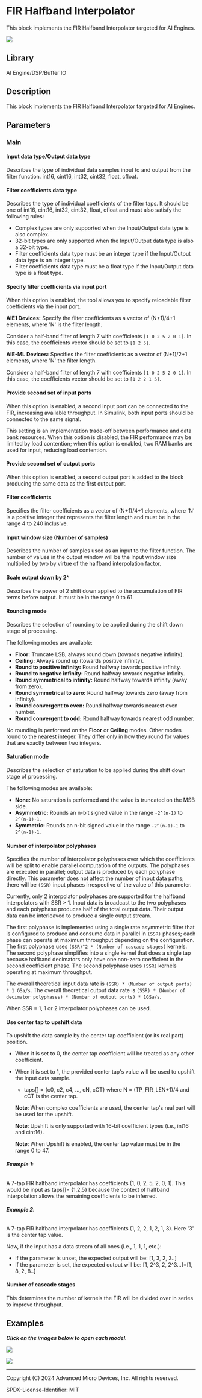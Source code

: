 # FIR Halfband Interpolator
This block implements the FIR Halfband Interpolator targeted for AI Engines.
  
![](./Images/block.png)  

## Library

AI Engine/DSP/Buffer IO

## Description

This block implements the FIR Halfband Interpolator targeted for AI
Engines.

## Parameters

### Main  
#### Input data type/Output data type  
Describes the type of individual data samples input to and output from
the filter function. int16, cint16, int32, cint32, float, cfloat.

#### Filter coefficients data type  
Describes the type of individual coefficients of the filter taps. It
should be one of int16, cint16, int32, cint32, float, cfloat and must
also satisfy the following rules:

  - Complex types are only supported when the Input/Output data type is
  also complex.
  - 32-bit types are only supported when the Input/Output data type is
  also a 32-bit type.
  - Filter coefficients data type must be an integer type if the
  Input/Output data type is an integer type.
  - Filter coefficients data type must be a float type if the Input/Output
  data type is a float type.

#### Specify filter coefficients via input port  
When this option is enabled, the tool allows you to specify reloadable
filter coefficients via the input port.

**AIE1 Devices:** Specify the filter coefficients as a vector of (N+1)/4+1 elements,
where 'N' is the filter length.

Consider a half-band filter of length 7 with coefficients `[1 0 2 5 2 0 1]`. In this case, the coefficients vector should be set to `[1 2 5]`. 

**AIE-ML Devices:** Specifies the filter coefficients as a vector of (N+1)/2+1 elements,
where 'N' the filter length.

Consider a half-band filter of length 7 with coefficients `[1 0 2 5 2 0 1]`. In this case, the coefficients vector should be set to `[1 2 2 1 5]`.

#### Provide second set of input ports
When this option is enabled, a second input port can be connected to the FIR, increasing available throughput. In Simulink, both input ports should be connected to the same signal.

This setting is an implementation trade-off between performance and data bank resources. When this option is disabled, the FIR performance may be limited by load contention; when this option is enabled, two RAM banks are used for input, reducing load contention.

#### Provide second set of output ports
When this option is enabled, a second output port is added to the block producing the same data as the first output port.

#### Filter coefficients  
Specifies the filter coefficients as a vector of (N+1)/4+1 elements,
where 'N' is a positive integer that represents the filter length and
must be in the range 4 to 240 inclusive.

#### Input window size (Number of samples)  
Describes the number of samples used as an input to the filter function.
The number of values in the output window will be the Input window size
multiplied by two by virtue of the halfband interpolation factor.

#### Scale output down by 2^  
Describes the power of 2 shift down applied to the accumulation of FIR
terms before output. It must be in the range 0 to 61.

#### Rounding mode

Describes the selection of rounding to be applied during the shift down stage of processing.

The following modes are available:
* **Floor:** Truncate LSB, always round down (towards negative infinity).
* **Ceiling:** Always round up (towards positive infinity).
* **Round to positive infinity:** Round halfway towards positive infinity.
* **Round to negative infinity:** Round halfway towards negative infinity.
* **Round symmetrical to infinity:** Round halfway towards infinity (away from zero).
* **Round symmetrical to zero:** Round halfway towards zero (away from infinity).
* **Round convergent to even:** Round halfway towards nearest even number.
* **Round convergent to odd:** Round halfway towards nearest odd number.

No rounding is performed on the **Floor** or **Ceiling** modes. Other modes round to the nearest integer. They differ only in how they round for values that are exactly between two integers.

#### Saturation mode

Describes the selection of saturation to be applied during the shift down stage of processing.

The following modes are available:
* **None:** No saturation is performed and the value is truncated on the MSB side.
* **Asymmetric:** Rounds an n-bit signed value in the range `-2^(n-1)` to `2^(n-1)-1`.
* **Symmetric:** Rounds an n-bit signed value in the range `-2^(n-1)-1` to `2^(n-1)-1`.

#### Number of interpolator polyphases

Specifies the number of interpolator polyphases over which the coefficients will be split to enable parallel computation of the outputs. The polyphases are executed in parallel; output data is produced by each polyphase directly. This parameter does not affect the number of input data paths; there will be `(SSR)` input phases irrespective of the value of this parameter.

Currently, only 2 interpolator polyphases are supported for the halfband interpolators with SSR > 1. Input data is broadcast to the two polyphases and each polyphase produces half of the total output data. Their output data can be interleaved to produce a single output stream.

The first polyphase is implemented using a single rate asymmetric filter that is configured to produce and consume data in parallel in `(SSR)` phases; each phase can operate at maximum throughput depending on the configuration.
The first polyphase uses `(SSR)^2 * (Number of cascade stages)` kernels. 
The second polyphase simplifies into a single kernel that does a single tap because halfband decimators only have one non-zero coefficient in the second coefficient phase. The second polyphase uses `(SSR)` kernels operating at maximum throughput.

The overall theoretical input data rate is `(SSR) * (Number of output ports) * 1 GSa/s`.
The overall theoretical output data rate is `(SSR) * (Number of decimator polyphases) * (Number of output ports) * 1GSa/s`.

When SSR = 1, 1 or 2 interpolator polyphases can be used.

#### Use center tap to upshift data  
To upshift the data sample by the center tap coefficient (or its real
part) position.

  - When it is set to 0, the center tap coefficient will be treated as any
  other coefficient.
  - When it is set to 1, the provided center tap's value will be used to
  upshift the input data sample.
    - taps\[\] = {c0, c2, c4, ..., cN, cCT} where N = (TP_FIR_LEN+1)/4 and
    cCT is the center tap.
    
    **Note**: When complex coefficients are used, the center tap's real part
    will be used for the upshift.

    **Note**: Upshift is only supported with 16-bit coefficient types (i.e.,
    int16 and cint16).

    **Note**: When Upshift is enabled, the center tap value must be in the
    range 0 to 47.

###### **Example 1**:
A 7-tap FIR halfband interpolator has coefficients (1, 0, 2, 5, 2, 0,
1). This would be input as taps[]= {1,2,5} because the context of
halfband interpolation allows the remaining coefficients to be inferred.

###### **Example 2**:
A 7-tap FIR halfband interpolator has coefficients (1, 2, 2, 1, 2, 1,
3). Here '3' is the center tap value.

Now, if the input has a data stream of all ones (i.e., 1, 1, 1, etc.):
- If the parameter is unset, the expected output will be: \[1, 3, 2,
  3..\]
- If the parameter is set, the expected output will be: \[1, 2^3, 2,
  2^3...\]=\[1, 8, 2, 8..\]

#### Number of cascade stages  
This determines the number of kernels the FIR will be divided over in series to improve throughput.

## Examples

***Click on the images below to open each model.***

[![](./Images/HalfBand_Interpolator_Ex1.png)](https://github.com/Xilinx/Vitis_Model_Composer/tree/2024.2/Examples/Block_Help/AIE/HalfBandInterpolator_Ex1)

[![](./Images/HalfBand_Interpolator_Ex2.png)](https://github.com/Xilinx/Vitis_Model_Composer/tree/2024.2/Examples/Block_Help/AIE/HalfBandInterpolator_Ex2)


--------------
Copyright (C) 2024 Advanced Micro Devices, Inc.
All rights reserved.

SPDX-License-Identifier: MIT
